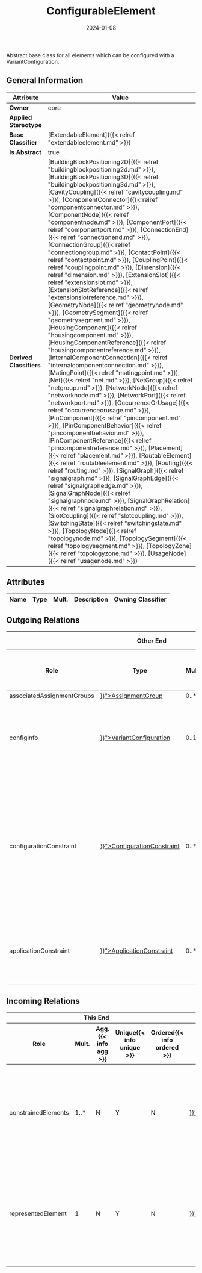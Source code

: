 ﻿---
title: ConfigurableElement
toc: false
type: specs
date: "2024-01-08"
draft: false
specification: VEC
version: 2.1.0
documentType: "Recommendation"
elementType: Class
classes:
  - ConfigurableElement
menu_name: vec-2.1.0
---
<p> Abstract base class for all elements which can be configured with a VariantConfiguration.      </p>

## General Information

| Attribute               | Value |
|-------------------------|-------|
| **Owner**               | core |
| **Applied Stereotype**  |   |
| **Base Classifier**     | [ExtendableElement]({{< relref "extendableelement.md" >}})<br/>  |
| **Is Abstract**         | true |
| **Derived Classifiers** | [BuildingBlockPositioning2D]({{< relref "buildingblockpositioning2d.md" >}}), [BuildingBlockPositioning3D]({{< relref "buildingblockpositioning3d.md" >}}), [CavityCoupling]({{< relref "cavitycoupling.md" >}}), [ComponentConnector]({{< relref "componentconnector.md" >}}), [ComponentNode]({{< relref "componentnode.md" >}}), [ComponentPort]({{< relref "componentport.md" >}}), [ConnectionEnd]({{< relref "connectionend.md" >}}), [ConnectionGroup]({{< relref "connectiongroup.md" >}}), [ContactPoint]({{< relref "contactpoint.md" >}}), [CouplingPoint]({{< relref "couplingpoint.md" >}}), [Dimension]({{< relref "dimension.md" >}}), [ExtensionSlot]({{< relref "extensionslot.md" >}}), [ExtensionSlotReference]({{< relref "extensionslotreference.md" >}}), [GeometryNode]({{< relref "geometrynode.md" >}}), [GeometrySegment]({{< relref "geometrysegment.md" >}}), [HousingComponent]({{< relref "housingcomponent.md" >}}), [HousingComponentReference]({{< relref "housingcomponentreference.md" >}}), [InternalComponentConnection]({{< relref "internalcomponentconnection.md" >}}), [MatingPoint]({{< relref "matingpoint.md" >}}), [Net]({{< relref "net.md" >}}), [NetGroup]({{< relref "netgroup.md" >}}), [NetworkNode]({{< relref "networknode.md" >}}), [NetworkPort]({{< relref "networkport.md" >}}), [OccurrenceOrUsage]({{< relref "occurrenceorusage.md" >}}), [PinComponent]({{< relref "pincomponent.md" >}}), [PinComponentBehavior]({{< relref "pincomponentbehavior.md" >}}), [PinComponentReference]({{< relref "pincomponentreference.md" >}}), [Placement]({{< relref "placement.md" >}}), [RoutableElement]({{< relref "routableelement.md" >}}), [Routing]({{< relref "routing.md" >}}), [SignalGraph]({{< relref "signalgraph.md" >}}), [SignalGraphEdge]({{< relref "signalgraphedge.md" >}}), [SignalGraphNode]({{< relref "signalgraphnode.md" >}}), [SignalGraphRelation]({{< relref "signalgraphrelation.md" >}}), [SlotCoupling]({{< relref "slotcoupling.md" >}}), [SwitchingState]({{< relref "switchingstate.md" >}}), [TopologyNode]({{< relref "topologynode.md" >}}), [TopologySegment]({{< relref "topologysegment.md" >}}), [TopologyZone]({{< relref "topologyzone.md" >}}), [UsageNode]({{< relref "usagenode.md" >}}) |

## Attributes
|  Name  |  Type  |  Mult.  |  Description  |  Owning Classifier  |
|--------|--------|---------|---------------|--------------|

## Outgoing Relations
<table>
    <thead>
        <tr>
           <th colspan="6">Other End</th>
           <th colspan="1">This End</th>
           <th colspan="1">General</th>
        </tr>
        <tr>
           <th>Role</th>
           <th>Type</th>
           <th>Mult.</th>
           <th>Agg.{{< info agg >}}</th>
           <th>Unique{{< info unique >}}</th>
           <th>Ordered{{< info ordered >}}</th>
           <th>Mult.</th>
           <th>Description</th>
        </tr>
    <thead>
    <tbody>
    <tr>
        <td>associatedAssignmentGroups</td>
        <td><a href="{{< relref "assignmentgroup.md" >}}">AssignmentGroup</a></td>
        <td>0..*</td>
        <td>N</td>
        <td>Y</td>
        <td>N</td>
        <td>0..*</td>
        <td></td>
    </tr>
    <tr>
        <td>configInfo</td>
        <td><a href="{{< relref "variantconfiguration.md" >}}">VariantConfiguration</a></td>
        <td>0..1</td>
        <td>N</td>
        <td>Y</td>
        <td>N</td>
        <td>0..*</td>
        <td>{{< deprecated since="2.0.0" reason="Replaced with ConfigurationConstraint.">}}<p> References the configuration information that applies to the ConfigurableElement.      </p></td>
    </tr>
    <tr>
        <td>configurationConstraint</td>
        <td><a href="{{< relref "configurationconstraint.md" >}}">ConfigurationConstraint</a></td>
        <td>0..*</td>
        <td>Y</td>
        <td>Y</td>
        <td>N</td>
        <td>0..1</td>
        <td>{{< deprecated since="2.0.2" reason="The relationship has been inverted, allowing external configuration of ConfigurableElements. The ConfigurationConstraint is now contained in its own Specification.">}}<p> Contains or more <i>ConfigurationContraints</i> that apply to this <i>ConfigurableElement.</i> This is explained in more details in the recommendation chapter / model diagram &quot;Variants&quot;.      </p></td>
    </tr>
    <tr>
        <td>applicationConstraint</td>
        <td><a href="{{< relref "applicationconstraint.md" >}}">ApplicationConstraint</a></td>
        <td>0..*</td>
        <td>N</td>
        <td>Y</td>
        <td>N</td>
        <td></td>
        <td>{{< deprecated since="2.0.0" reason="Replaced with ConfigurationConstraint.">}}<p> References the application constraints that apply to the ConfigurableElement.      </p></td>
    </tr>
    </tbody>
</table>

##  Incoming Relations
<table>
    <thead>
        <tr>
           <th colspan="5">This End</th>
           <th colspan="2">Other End</th>
           <th colspan="1">General</th>
        </tr>
        <tr>
           <th>Role</th>
           <th>Mult.</th>
           <th>Agg.{{< info agg >}}</th>
           <th>Unique{{< info unique >}}</th>
           <th>Ordered{{< info ordered >}}</th>
           <th>Type</th>
           <th>Mult.</th>
           <th>Description</th>
        </tr>
    <thead>
    <tbody>
    <tr>
        <td>constrainedElements</td>
        <td>1..*</td>
        <td>N</td>
        <td>Y</td>
        <td>N</td>
        <td><a href="{{< relref "configurationconstraint.md" >}}">ConfigurationConstraint</a></td>
        <td>0..*</td>
        <td><p> Introduced with VEC V2.0.2. References the <i>ConfigurableElement</i>s that are constrained by this <i>ConfigurationConstraint.</i> This association shall only be used in combination with a containment in a <i>ConfigurationConstraintSpecification.</i> When using the deprecated containment in the <i>ConfigurableElement </i>it shall not be used.      </p></td>
    </tr>
    <tr>
        <td>representedElement</td>
        <td>1</td>
        <td>N</td>
        <td>Y</td>
        <td>N</td>
        <td><a href="{{< relref "signalgraphnode.md" >}}">SignalGraphNode</a></td>
        <td></td>
        <td><p> References the <i>ConfigurableElement</i> that is represented by a <i>SignalGraphNode.</i> This is expected to be some physical element of the vehicle network, that participates in signal transmission. In many cases this will be an <i>OccurrenceOrUsage</i>, however in some cases sub elements of the <i>OccurrenceOrUsage </i>might be relevant, e.g. a <i>PinComponentReference</i> or a <i>WireElementReference.</i>      </p></td>
    </tr>
    </tbody>
</table>



